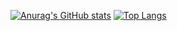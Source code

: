 <!-- ### Hi there 👋 -->

[![Anurag's GitHub stats](https://github-readme-stats.vercel.app/api?username=Amazingldl)](https://github.com/anuraghazra/github-readme-stats)
[![Top Langs](https://github-readme-stats.vercel.app/api/top-langs/?username=Amazingldl)](https://github.com/anuraghazra/github-readme-stats)
<!--
**Amazingldl/Amazingldl** is a ✨ _special_ ✨ repository because its `README.md` (this file) appears on your GitHub profile.

Here are some ideas to get you started:

- 🔭 I’m currently working on ...
- 🌱 I’m currently learning ...
- 👯 I’m looking to collaborate on ...
- 🤔 I’m looking for help with ...
- 💬 Ask me about ...
- 📫 How to reach me: ...
- 😄 Pronouns: ...
- ⚡ Fun fact: ...
-->
